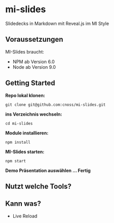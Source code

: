 # mi-slides
Slidedecks in Markdown mit Reveal.js im MI Style

## Voraussetzungen
MI-Slides braucht:
- NPM ab Version 6.0
- Node ab Version 9.0 

## Getting Started

**Repo lokal klonen:**

``` git clone git@github.com:cnoss/mi-slides.git ```

**ins Verzeichnis wechseln:**

``` cd mi-slides ```

**Module installieren:**

``` npm install ```

**MI-Slides starten:**

``` npm start ```

**Demo Präsentation auswählen … Fertig**


## Nutzt welche Tools?

## Kann was?
- Live Reload
